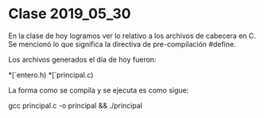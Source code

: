 # Clase 2019_05_30

En la clase de hoy logramos ver lo relativo a los archivos de cabecera 
en C.
Se mencionó lo que significa la directiva de pre-compilación #define.

Los archivos generados el día de hoy fueron:

*[`entero.h)
*[´principal.c)

La forma como se compila y se ejecuta es como sigue:

gcc principal.c -o principal && ./principal

